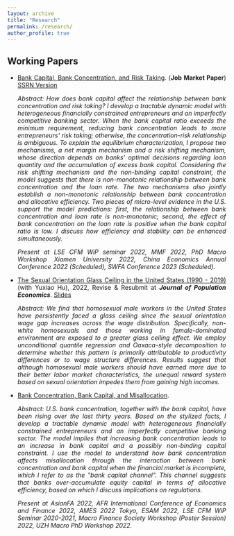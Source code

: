 ```yaml
---
layout: archive
title: "Research"
permalink: /research/
author_profile: true
---
```

<style>
body {
text-align: justify}
</style>

<!--
{% if author.googlescholar %}
  You can also find my articles on <u><a href="{{author.googlescholar}}">my Google Scholar profile</a>.</u>
{% endif %}

{% include base_path %}

{% for post in site.research reversed %}
  {% include archive-single.html %}
{% endfor %}
-->

<!--## Publications

* [Credit Rating Prediction Through Supply Chains: A Machine Learning Approach](https://doi.org/10.1111/poms.13634) (with Jing Wu and Sean X. Zhou)\
 
   
***Production and Operations Management***, forthcoming-->

## Working Papers
* [Bank Capital, Bank Concentration, and Risk Taking](https://ivanyyi.github.io/files/JMP_YUYI.pdf). (**Job Market Paper**) [SSRN Version](https://papers.ssrn.com/sol3/papers.cfm?abstract_id=4250446)
 
  *Abstract: How does bank capital affect the relationship between bank concentration and risk taking? I develop a tractable dynamic model with heterogeneous financially constrained entrepreneurs and an imperfectly competitive banking sector. When the bank capital ratio exceeds the minimum requirement, reducing bank concentration leads to more entrepreneurs' risk taking; otherwise, the concentration-risk relationship is ambiguous. To explain the equilibrium characterization, I propose two mechanisms, a net margin mechanism and a risk shifting mechanism, whose direction depends on banks' optimal decisions regarding loan quantity and the accumulation of excess bank capital. Considering the risk shifting mechanism and the non-binding capital constraint, the model suggests that there is non-monotonic relationship between bank concentration and the loan rate. The two mechanisms also jointly establish a non-monotonic relationship between bank concentration and allocative efficiency. Two pieces of micro-level evidence in the U.S. support the model predictions: first, the relationship between bank concentration and loan rate is non-monotonic; second, the effect of bank concentration on the loan rate is positive when the bank capital ratio is low. I discuss how efficiency and stability can be enhanced simultaneously.*
 
  *Present at LSE CFM WiP seminar 2022, MMF 2022, PhD Macro Workshop Xiamen University 2022, China Economics Annual Conference 2022 (Scheduled), SWFA Conference 2023 (Scheduled).*
  
 
* [The Sexual Orientation Glass Ceiling in the United States (1990 - 2019)](https://www.aeaweb.org/conference/2021/preliminary/paper/NfDk3eTB) (with Yuxiao Hu), 2022, Revise & Resubmit at ***Journal of Population Economics***. [Slides](https://www.aeaweb.org/conference/2021/preliminary/powerpoint/Ft4Aehky)

   *Abstract: We find that homosexual male workers in the United States have persistently faced a glass ceiling since the sexual orientation wage gap increases across the wage distribution. Specifically, non-white homosexuals and those working in female-dominated environment are exposed to a greater glass ceiling effect. We employ unconditional quantile regression and Oaxaca-style decomposition to determine whether this pattern is primarily attributable to productivity differences or to wage structure differences. Results suggest that although homosexual male workers should have earned more due to their better labor market characteristics, the unequal reward system based on sexual orientation impedes them from gaining high incomes.*  

  

* [Bank Concentration, Bank Capital, and Misallocation](https://papers.ssrn.com/sol3/papers.cfm?abstract_id=4046630). 
  
  *Abstract: U.S. bank concentration, together with the bank capital, have been rising over the last thirty years. Based on the stylized facts, I develop a tractable dynamic model with heterogeneous financially constrained entrepreneurs and an imperfectly competitive banking sector. The model implies that increasing bank concentration leads to an increase in bank capital and a possibly non-binding capital constraint. I use the model to understand how bank concentration affects misallocation through the interaction between bank concentration and bank capital when the financial market is incomplete, which I refer to as the "bank capital channel". This channel suggests that banks over-accumulate equity capital in terms of allocative efficiency, based on which I discuss implications on regulations.*
  
    *Present at AsianFA 2022, AFR International Conference of Economics and Finance 2022, AMES 2022 Tokyo, ESAM 2022, LSE CFM WiP Seminar 2020-2021, Macro Finance Society Workshop (Poster Session) 2022,  UZH Macro PhD Workshop 2022.*








